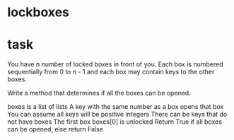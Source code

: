 # lockboxes

# task
You have n number of locked boxes in front of you. Each box is
numbered sequentially from 0 to n - 1 and each box may contain
keys to the other boxes.

Write a method that determines if all the boxes can be opened.

boxes is a list of lists
A key with the same number as a box opens that box
You can assume all keys will be positive integers
There can be keys that do not have boxes
The first box boxes[0] is unlocked
Return True if all boxes can be opened, else return False
